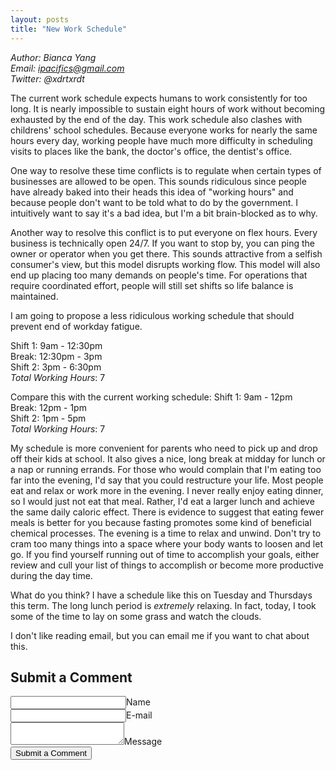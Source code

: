```yaml
---
layout: posts
title: "New Work Schedule"
---
```

*Author: Bianca Yang*<br>
*Email: ipacifics@gmail.com*<br>
*Twitter: @xdrtxrdt*<br>

The current work schedule expects humans to work consistently for too long.
It is nearly impossible to sustain eight hours of work without becoming
exhausted by the end of the day. This work schedule also clashes with
childrens' school schedules. Because everyone works for nearly the same hours
every day, working people have much more difficulty in scheduling visits to
places like the bank, the doctor's office, the dentist's office.

One way to resolve these time conflicts is to regulate when certain types of
businesses are allowed to be open. This sounds ridiculous since people have
already baked into their heads this idea of "working hours" and because people
don't want to be told what to do by the government. I intuitively want to say
it's a bad idea, but I'm a bit brain-blocked as to why.

Another way to resolve this conflict is to put everyone on flex hours. Every
business is technically open 24/7. If you want to stop by, you can ping the
owner or operator when you get there. This sounds attractive from a selfish
consumer's view, but this model disrupts working flow. This model will also
end up placing too many demands on people's time. For operations that require
coordinated effort, people will still set shifts so life balance is maintained.

I am going to propose a less ridiculous working schedule that should prevent
end of workday fatigue.

Shift 1: 9am - 12:30pm<br>
Break: 12:30pm - 3pm<br>
Shift 2: 3pm - 6:30pm<br>
*Total Working Hours*: 7

Compare this with the current working schedule:
Shift 1: 9am - 12pm<br>
Break: 12pm - 1pm<br>
Shift 2: 1pm - 5pm<br>
*Total Working Hours*: 7


My schedule is more convenient for parents who need to pick up and drop off
their kids at school. It also gives a nice, long break at midday for lunch or
a nap or running errands. For those who would complain that I'm eating too
far into the evening, I'd say that you could restructure your life. Most
people eat and relax or work more in the evening. I never really enjoy
eating dinner, so I would just not eat that meal. Rather, I'd eat a larger
lunch and achieve the same daily caloric effect. There is evidence to
suggest that eating fewer meals is better for you because fasting promotes
some kind of beneficial chemical processes. The evening is a time to relax
and unwind. Don't try to cram too many things into a space where your body
wants to loosen and let go. If you find yourself running out of time to
accomplish your goals, either review and cull your list of things to
accomplish or become more productive during the day time.

What do you think? I have a schedule like this on Tuesday and Thursdays this
term. The long lunch period is *extremely* relaxing. In fact, today, I took
some of the time to lay on some grass and watch the clouds.


I don't like reading email, but you can email me if you want to chat about
this.


<div>
    <h2>Submit a Comment</h2>
</div>
<form method="POST" action="https://api.staticman.net/v2/entry/xrdt/xrdt.github.io/master">
  <label><input name="fields[name]" type="text">Name</label>
  <br>
  <label><input name="fields[email]" type="email">E-mail</label>
  <br>
  <label><textarea name="fields[message]"></textarea>Message</label>
  <br>
  <button type="submit">Submit a Comment</button>
  <br>
</form>
